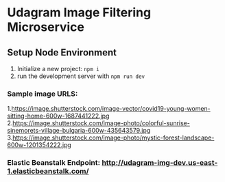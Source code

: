 # Udagram Image Filtering Microservice

## Setup Node Environment

1. Initialize a new project: `npm i`
2. run the development server with `npm run dev`

### Sample image URLS: 
1.https://image.shutterstock.com/image-vector/covid19-young-women-sitting-home-600w-1687441222.jpg
2.https://image.shutterstock.com/image-photo/colorful-sunrise-sinemorets-village-bulgaria-600w-435643579.jpg
3.https://image.shutterstock.com/image-photo/mystic-forest-landscape-600w-1201354222.jpg

### Elastic Beanstalk Endpoint: http://udagram-img-dev.us-east-1.elasticbeanstalk.com/



